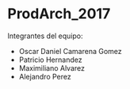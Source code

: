 # ProdArch_2017
Integrantes del equipo: 
* Oscar Daniel Camarena Gomez 
* Patricio Hernandez 
* Maximiliano Alvarez 
* Alejandro Perez
